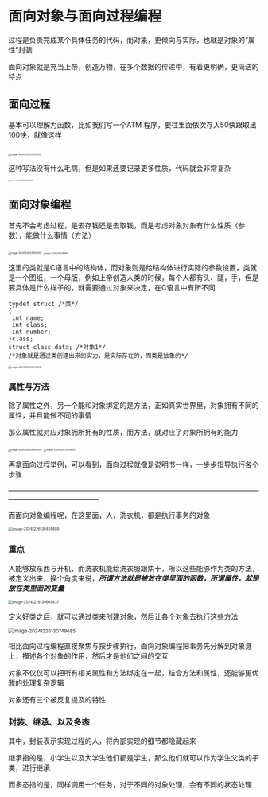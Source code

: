 # 面向对象与面向过程编程

过程是负责完成某个具体任务的代码，而对象，更倾向与实际，也就是对象的“属性”封装

面向对象就是充当上帝，创造万物，在多个数据的传递中，有着更明确，更简洁的特点



## 面向过程

基本可以理解为函数，比如我们写一个ATM 程序，要往里面依次存入50快跟取出100快，就像这样

```

```

<img src="C:\Users\Administrator\AppData\Roaming\Typora\typora-user-images\image-20241226123403815.png" alt="image-20241226123403815" style="zoom: 33%;" />

这种写法没有什么毛病，但是如果还要记录更多性质，代码就会非常复杂

<img src="C:\Users\Administrator\AppData\Roaming\Typora\typora-user-images\image-20241226123501703.png" alt="image-20241226123501703" style="zoom: 25%;" />

## 面向对象编程

首先不会考虑过程，是去存钱还是去取钱，而是考虑对象对象有什么性质（参数），能做什么事情（方法）

<img src="C:\Users\Administrator\AppData\Roaming\Typora\typora-user-images\image-20241226123809903.png" alt="image-20241226123809903" style="zoom: 33%;" />

<img src="C:\Users\Administrator\AppData\Roaming\Typora\typora-user-images\image-20241226123858807.png" alt="image-20241226123858807" style="zoom:25%;" />

这里的类就是C语言中的结构体，而对象则是给结构体进行实际的参数设置，类就是一个图纸，一个母版，例如上帝创造人类的时候，每个人都有头、腿，手，但是要具体是什么样子的，就需要通过对象来决定，在C语言中有所不同

```
typdef struct /*类*/
{
 int name;
 int class;
 int number;
}class;
struct class data; /*对象1*/
/*对象就是通过类创建出来的实力，是实际存在的，而类是抽象的*/
```

<img src="C:\Users\Administrator\AppData\Roaming\Typora\typora-user-images\image-20241226124513658.png" alt="image-20241226124513658" style="zoom:33%;" />

### 属性与方法

除了属性之外，另一个能和对象绑定的是方法，正如真实世界里，对象拥有不同的属性，并且能做不同的事情  

那么属性就对应对象拥所拥有的性质，而方法，就对应了对象所拥有的能力

<img src="C:\Users\Administrator\AppData\Roaming\Typora\typora-user-images\image-20241226124644903.png" alt="image-20241226124644903" style="zoom:33%;" />

<img src="C:\Users\Administrator\AppData\Roaming\Typora\typora-user-images\image-20241226130048871.png" alt="image-20241226130048871" style="zoom:33%;" />

再拿面向过程举例，可以看到，面向过程就像是说明书一样，一步步指导执行各个步骤

—————————————————————————————————————————————————

而面向对象编程呢，在这里面，人，洗衣机，都是执行事务的对象

<img src="C:\Users\Administrator\AppData\Roaming\Typora\typora-user-images\image-20241226130424889.png" alt="image-20241226130424889" style="zoom:50%;" />

### 重点

人能够放东西与开机，而洗衣机能给洗衣服跟烘干，所以这些能够作为类的方法，被定义出来，换个角度来说，***所谓方法就是被放在类里面的函数，所谓属性，就是放在类里面的变量***

<img src="C:\Users\Administrator\AppData\Roaming\Typora\typora-user-images\image-20241226130609437.png" alt="image-20241226130609437" style="zoom:50%;" />

定义好类之后，就可以通过类来创建对象，然后让各个对象去执行这些方法

<img src="C:\Users\Administrator\AppData\Roaming\Typora\typora-user-images\image-20241226130749685.png" alt="image-20241226130749685" style="zoom: 67%;" />

相比面向过程编程直接聚焦与按步骤执行，面向对象编程把事务先分解到对象身上，描述各个对象的作用，然后才是他们之间的交互

对象不仅仅可以把所有相关属性和方法绑定在一起，结合方法和属性，还能够更优雅的处理复杂逻辑



对象还有三个被反复提及的特性

### 封装、继承、以及多态

其中，封装表示实现过程的人，将内部实现的细节都隐藏起来

继承指的是，小学生以及大学生他们都是学生，那么他们就可以作为学生父类的子类，进行继承

而多态指的是，同样调用一个任务，对于不同的对象处理，会有不同的状态处理